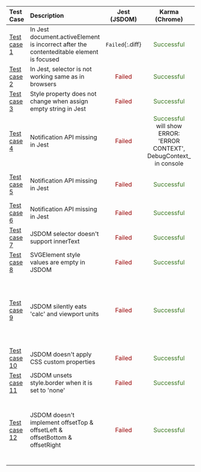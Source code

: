 |  Test Case  |    Description    |   Jest (JSDOM)   |   Karma (Chrome)   |    Karma (Safari)   |    Karma (Firefox)   |    References   |
|:------------|:------------------|:----------------:|:------------------:|:-------------------:|:--------------------:|:----------------|
| [Test case 1](testcases-src/tc1-contenteditable)        |    In Jest document.activeElement is incorrect after the contenteditable element is focused    |   `Failed`{:.diff}   |   <span style="color:#38761d">Successful</span>   |    <span style="color:#38761d">Successful</span>   |    <span style="color:#38761d">Successful</span>   |      https://github.com/jsdom/jsdom/issues/2472 |
| [Test case 2](testcases-src/tc2-selector-not-working-the-same)        |    In Jest, selector is not working same as in browsers    |   <span style="color:#990000">Failed</span>   |   <span style="color:#38761d">Successful</span>   |    <span style="color:#38761d">Successful</span>   |    <span style="color:#38761d">Successful</span>   |      https://github.com/jsdom/jsdom/issues/2528 |
| [Test case 3](testcases-src/tc3-style-property-not-change)        |    Style property does not change when assign empty string in Jest    |   <span style="color:#990000">Failed</span>   |   <span style="color:#38761d">Successful</span>   |    <span style="color:#38761d">Successful</span>   |    <span style="color:#38761d">Successful</span>   |      https://github.com/jsdom/jsdom/issues/2504 |
| [Test case 4](testcases-src/tc4-notification-api-missing)        |    Notification API missing in Jest    |   <span style="color:#990000">Failed</span>   |   <span style="color:#38761d">Successful</span><br>will show ERROR: 'ERROR CONTEXT', DebugContext_ in console   |    <span style="color:#38761d">Successful</span>   |    <span style="color:#38761d">Successful</span>   |      https://github.com/jsdom/jsdom/issues/1862 |
| [Test case 5](testcases-src/tc5-not-support-crypto-api)        |    Notification API missing in Jest    |   <span style="color:#990000">Failed</span>   |   <span style="color:#38761d">Successful</span>   |    <span style="color:#38761d">Successful</span>   |    <span style="color:#38761d">Successful</span>   |      https://github.com/jsdom/jsdom/issues/1612<br>https://developer.mozilla.org/en-US/docs/Web/API/Web_Crypto_API<br>https://www.w3.org/TR/WebCryptoAPI/<br> |
| [Test case 6](testcases-src/tc6-not-support-TextEncoder)        |    Notification API missing in Jest    |   <span style="color:#990000">Failed</span>   |   <span style="color:#38761d">Successful</span>   |    <span style="color:#38761d">Successful</span>   |    <span style="color:#38761d">Successful</span>   |      https://github.com/jsdom/jsdom/issues/2524<br>https://developer.mozilla.org/en-US/docs/Web/API/Encoding_API |
| [Test case 7](testcases-src/tc7-not-support-innerText)        |    JSDOM selector doesn't support innerText    |   <span style="color:#990000">Failed</span>   |   <span style="color:#38761d">Successful</span>   |    <span style="color:#38761d">Successful</span>   |    <span style="color:#38761d">Successful</span>   |      https://github.com/jsdom/jsdom/issues/1245 |
| [Test case 8](testcases-src/tc8-wrong-style-value-svg)        |    SVGElement style values are empty in JSDOM    |   <span style="color:#990000">Failed</span>   |   <span style="color:#38761d">Successful</span>   |    <span style="color:#38761d">Successful</span>   |    <span style="color:#38761d">Successful</span>   |      https://github.com/jsdom/jsdom/issues/2384 |
| [Test case 9](testcases-src/tc9-style-calc-wrong)        |    JSDOM silently eats 'calc' and viewport units    |   <span style="color:#990000">Failed</span>   |   <span style="color:#38761d">Successful</span>   |    <span style="color:#38761d">Successful</span>   |    <span style="color:#990000">Failed</span><br>Firefox is failed due to getting `calc(20% + 10px)` when assigned `calc(10px + 20%)`   |      https://github.com/jsdom/jsdom/issues/1332 |
| [Test case 10](testcases-src/tc10-not-support-css-custom-properties)        |    JSDOM doesn't apply CSS custom properties    |   <span style="color:#990000">Failed</span>   |   <span style="color:#38761d">Successful</span>   |    <span style="color:#38761d">Successful</span>   |    <span style="color:#38761d">Successful</span>    |      https://github.com/jsdom/jsdom/issues/1895|
| [Test case 11](testcases-src/tc11-border-value-wrong)        |    JSDOM unsets style.border when it is set to 'none'    |   <span style="color:#990000">Failed</span>   |   <span style="color:#38761d">Successful</span>   |    <span style="color:#990000">Failed</span>    |    <span style="color:#38761d">Successful</span>    |      https://github.com/jsdom/jsdom/issues/1910|
| [Test case 12](testcases-src/tc12-not-implement-offsetTop)        |    JSDOM doesn't implement offsetTop & offsetLeft & offsetBottom & offsetRight    |   <span style="color:#990000">Failed</span>   |   <span style="color:#38761d">Successful</span>   |    <span style="color:#990000">Failed</span>    |    <span style="color:#38761d">Successful</span>    |      https://github.com/jsdom/jsdom/issues/135<br>https://developer.mozilla.org/en-US/docs/Web/API/HTMLElement/offsetLeft<br>https://developer.mozilla.org/en-US/docs/Web/API/HTMLElement/offsetRight<br>https://developer.mozilla.org/en-US/docs/Web/API/HTMLElement/offsetTop<br>https://developer.mozilla.org/en-US/docs/Web/API/HTMLElement/offsetBottom|